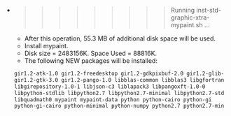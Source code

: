 * >>>>>>>>> Running inst-std-graphic-xtra-mypaint.sh ...
  * After this operation, 55.3 MB of additional disk space will be used.
  * Install mypaint.
  * Disk size = 2483156K. Space Used = 88816K.
  * The following NEW packages will be installed:
  ```bash
  gir1.2-atk-1.0 gir1.2-freedesktop gir1.2-gdkpixbuf-2.0 gir1.2-glib-2.0
  gir1.2-gtk-3.0 gir1.2-pango-1.0 libblas-common libblas3 libgfortran3
  libgirepository-1.0-1 libjson-c3 liblapack3 libpangoxft-1.0-0
  libpython-stdlib libpython2.7 libpython2.7-minimal libpython2.7-stdlib
  libquadmath0 mypaint mypaint-data python python-cairo python-gi
  python-gi-cairo python-minimal python-numpy python2.7 python2.7-minimal
  ```
